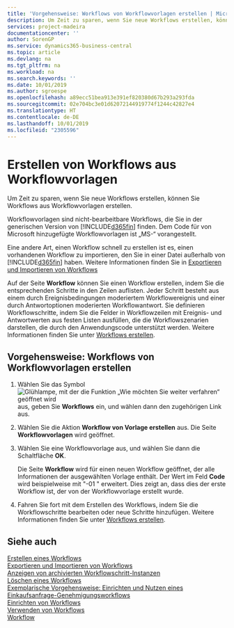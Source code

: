 ```yaml
---
title: 'Vorgehensweise: Workflows von Workflowvorlagen erstellen | Microsoft Docs'
description: Um Zeit zu sparen, wenn Sie neue Workflows erstellen, können Sie Workflows aus Workflowvorlagen erstellen.
services: project-madeira
documentationcenter: ''
author: SorenGP
ms.service: dynamics365-business-central
ms.topic: article
ms.devlang: na
ms.tgt_pltfrm: na
ms.workload: na
ms.search.keywords: ''
ms.date: 10/01/2019
ms.author: sgroespe
ms.openlocfilehash: a89ecc51bea913e391ef820380d67b293a293fda
ms.sourcegitcommit: 02e704bc3e01d62072144919774f1244c42827e4
ms.translationtype: HT
ms.contentlocale: de-DE
ms.lasthandoff: 10/01/2019
ms.locfileid: "2305596"
---
```

# <a name="create-workflows-from-workflow-templates"></a>Erstellen von Workflows aus Workflowvorlagen
Um Zeit zu sparen, wenn Sie neue Workflows erstellen, können Sie Workflows aus Workflowvorlagen erstellen.  

 Workflowvorlagen sind nicht-bearbeitbare Workflows, die Sie in der generischen Version von [!INCLUDE[d365fin](includes/d365fin_md.md)] finden. Dem Code für von Microsoft hinzugefügte Workflowvorlagen ist „MS-“ vorangestellt.  

 Eine andere Art, einen Workflow schnell zu erstellen ist es, einen vorhandenen Workflow zu importieren, den Sie in einer Datei außerhalb von [!INCLUDE[d365fin](includes/d365fin_md.md)] haben. Weitere Informationen finden Sie in [Exportieren und Importieren von Workflows](across-how-to-export-and-import-workflows.md)  

Auf der Seite **Workflow** können Sie einen Workflow erstellen, indem Sie die entsprechenden Schritte in den Zeilen auflisten. Jeder Schritt besteht aus einem durch Ereignisbedingungen moderiertem Workflowereignis und einer durch Antwortoptionen moderierten Workflowantwort. Sie definieren Workflowschritte, indem Sie die Felder in Workflowzeilen mit Ereignis- und Antwortwerten aus festen Listen ausfüllen, die die Workflowszenarien darstellen, die durch den Anwendungscode unterstützt werden. Weitere Informationen finden Sie unter [Workflows erstellen](across-how-to-create-workflows.md).  

## <a name="to-create-a-workflow-from-workflow-template"></a>Vorgehensweise: Workflows von Workflowvorlagen erstellen  
1.  Wählen Sie das Symbol ![Glühlampe, mit der die Funktion „Wie möchten Sie weiter verfahren“ geöffnet wird](media/ui-search/search_small.png "Wie möchten Sie weiter verfahren?") aus, geben Sie **Workflows** ein, und wählen dann den zugehörigen Link aus.  
2.  Wählen Sie die Aktion **Workflow von Vorlage erstellen** aus. Die Seite **Workflowvorlagen** wird geöffnet.  
3.  Wählen Sie eine Workflowvorlage aus, und wählen Sie dann die Schaltfläche **OK**.  

     Die Seite **Workflow** wird für einen neuen Workflow geöffnet, der alle Informationen der ausgewählten Vorlage enthält. Der Wert im Feld **Code** wird beispielweise mit "-01 " erweitert. Dies zeigt an, dass dies der erste Workflow ist, der von der Workflowvorlage erstellt wurde.  
4.  Fahren Sie fort mit dem Erstellen des Workflows, indem Sie die Workflowschritte bearbeiten oder neue Schritte hinzufügen. Weitere Informationen finden Sie unter [Workflows erstellen](across-how-to-create-workflows.md).  

## <a name="see-also"></a>Siehe auch  
 [Erstellen eines Workflows](across-how-to-create-workflows.md)   
 [Exportieren und Importieren von Workflows](across-how-to-export-and-import-workflows.md)   
 [Anzeigen von archivierten Workflowschritt-Instanzen](across-how-to-view-archived-workflow-step-instances.md)   
 [Löschen eines Workflows](across-how-to-delete-workflows.md)   
 [Exemplarische Vorgehensweise: Einrichten und Nutzen eines Einkaufsanfrage-Genehmigungsworkflows](walkthrough-setting-up-and-using-a-purchase-approval-workflow.md)   
 [Einrichten von Workflows](across-set-up-workflows.md)   
 [Verwenden von Workflows](across-use-workflows.md)   
 [Workflow](across-workflow.md)   
